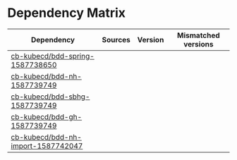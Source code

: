 # Dependency Matrix

Dependency | Sources | Version | Mismatched versions
---------- | ------- | ------- | -------------------
[cb-kubecd/bdd-spring-1587738650](https://github.com/cb-kubecd/bdd-spring-1587738650.git) |  | []() | 
[cb-kubecd/bdd-nh-1587739749](https://github.com/cb-kubecd/bdd-nh-1587739749.git) |  | []() | 
[cb-kubecd/bdd-sbhg-1587739749](https://github.com/cb-kubecd/bdd-sbhg-1587739749.git) |  | []() | 
[cb-kubecd/bdd-gh-1587739749](https://github.com/cb-kubecd/bdd-gh-1587739749.git) |  | []() | 
[cb-kubecd/bdd-nh-import-1587742047](https://github.com/cb-kubecd/bdd-nh-import-1587742047.git) |  | []() | 
